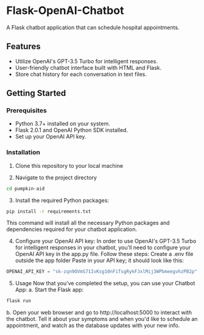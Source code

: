 # Flask-OpenAI-Chatbot
A Flask chatbot application that can schedule hospital appointments.

## Features
- Utilize OpenAI's GPT-3.5 Turbo for intelligent responses.
- User-friendly chatbot interface built with HTML and Flask.
- Store chat history for each conversation in text files.

## Getting Started

### Prerequisites

- Python 3.7+ installed on your system.
- Flask 2.0.1 and OpenAI Python SDK installed.
- Set up your OpenAI API key.

### Installation

1. Clone this repository to your local machine

2. Navigate to the project directory
```bash
cd pumpkin-aid
```
3. Install the required Python packages:
```bash
pip install -r requirements.txt
```
This command will install all the necessary Python packages and dependencies required for your chatbot application.

4. Configure your OpenAI API key:
In order to use OpenAI's GPT-3.5 Turbo for intelligent responses in your chatbot, you'll need to configure your OpenAI API key in the app.py file. Follow these steps:
Create a .env file outside the app folder
Paste in your API key; it should look like this:
```python
OPENAI_API_KEY = "sk-zqn9OVmS71IvKsg10nFiTsgRykFJxlMij3WPbmeegvhzPB2p"
```

5. Usage
Now that you've completed the setup, you can use your Chatbot App:
a. Start the Flask app:
```bash
flask run
```
b. Open your web browser and go to http://localhost:5000 to interact with the chatbot.
Tell it about your symptoms and when you'd like to schedule an appointment, and watch as the database updates with your new info.
